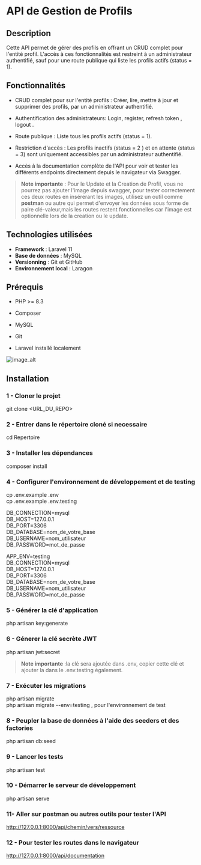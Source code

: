 
# API de Gestion de Profils
## Description

Cette API permet de gérer des profils en offrant un CRUD complet pour l'entité profil. L'accès à ces fonctionnalités est restreint à un administrateur authentifié, sauf pour une route publique qui liste les profils actifs (status = 1).

## Fonctionnalités

- CRUD complet pour sur l'entité profils : Créer, lire, mettre à jour et supprimer des profils, par un administrateur authentifié.

- Authentification des administrateurs: Login, register, refresh token , logout . 

- Route publique : Liste tous les profils actifs (status = 1).

- Restriction d'accès : Les profils inactifs (status = 2 ) et en attente (status = 3) sont uniquement accessibles par un administrateur authentifié.
  
- Accès à la documentation complète de l'API pour voir et tester les différents endpoints directement depuis le navigateur via Swagger.  
  
> **Note importante** : Pour le Update et la Creation de Profil, vous ne pourrez pas ajouter l'image depuis swagger, pour tester correctement ces deux routes en insérerant les images, utilisez un outil comme **postman** ou autre qui permet d'envoyer les données sous forme de paire clé-valeur,mais les routes restent fonctionnelles car l'image est optionnelle lors de la creation ou le update.

  
## Technologies utilisées

-  **Framework** : Laravel 11
-  **Base de données** : MySQL
-  **Versionning** : Git et GitHub
-  **Environnement local** : Laragon

## Prérequis

- PHP >= 8.3

- Composer

- MySQL

- Git

- Laravel installé localement

![image_alt](https://github.com/yohanherman/Test_technique/blob/189f00bf19d4a819cfff26618608d827f89efa89/Capture%20d'%C3%A9cran%202025-01-18%20202338.png)


## Installation

### 1 - Cloner le projet
git clone <URL_DU_REPO>

### 2 -  Entrer dans le répertoire cloné si necessaire
cd Repertoire

### 3 - Installer les dépendances
composer install

### 4 - Configurer l'environnement de développement et de testing
cp .env.example .env  
cp .env.example .env.testing

DB_CONNECTION=mysql   
DB_HOST=127.0.0.1  
DB_PORT=3306  
DB_DATABASE=nom_de_votre_base  
DB_USERNAME=nom_utilisateur  
DB_PASSWORD=mot_de_passe  

APP_ENV=testing  
DB_CONNECTION=mysql  
DB_HOST=127.0.0.1  
DB_PORT=3306  
DB_DATABASE=nom_de_votre_base  
DB_USERNAME=nom_utilisateur  
DB_PASSWORD=mot_de_passe  

### 5 -  Générer la clé d'application
php artisan key:generate


### 6 - Génerer la clé secrète JWT
php artisan jwt:secret

> **Note importante** :la clé sera ajoutée dans .env, copier cette clé et ajouter la dans le .env.testing également.

### 7 - Exécuter les migrations

php artisan migrate  
php artisan migrate --env=testing , pour l'environnement de test

### 8 - Peupler la base de données à l'aide des seeders et des factories
php artisan db:seed

### 9 - Lancer les tests
php artisan test

### 10 - Démarrer le serveur de développement 
php artisan serve

### 11- Aller sur postman ou autres outils pour tester l'API
http://127.0.0.1:8000/api/chemin/vers/ressource

### 12 - Pour tester les routes dans le navigateur
http://127.0.0.1:8000/api/documentation



